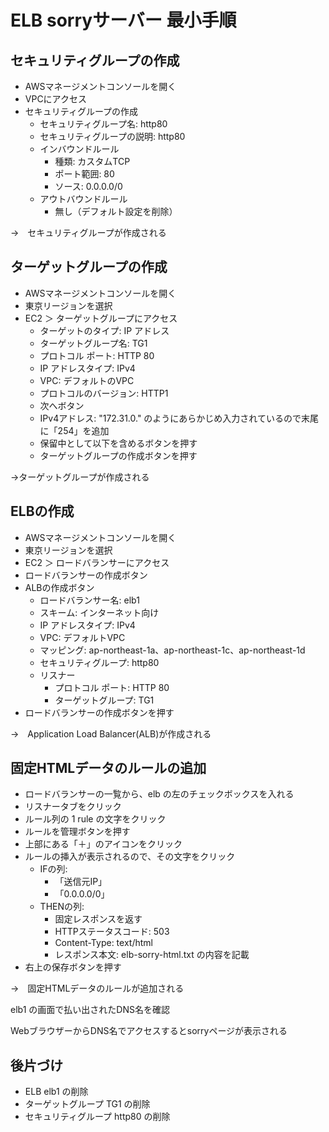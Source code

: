 # ELB sorryサーバー 最小手順

## セキュリティグループの作成

- AWSマネージメントコンソールを開く
- VPCにアクセス
- セキュリティグループの作成
  - セキュリティグループ名: http80
  - セキュリティグループの説明: http80
  - インバウンドルール
    - 種類: カスタムTCP
    - ポート範囲: 80
    - ソース: 0.0.0.0/0
  - アウトバウンドルール
    - 無し（デフォルト設定を削除）

→　セキュリティグループが作成される

## ターゲットグループの作成

- AWSマネージメントコンソールを開く
- 東京リージョンを選択
- EC2 ＞ ターゲットグループにアクセス
  - ターゲットのタイプ: IP アドレス
  - ターゲットグループ名: TG1
  - プロトコル ポート: HTTP 80
  - IP アドレスタイプ: IPv4
  - VPC: デフォルトのVPC
  - プロトコルのバージョン: HTTP1
  - 次へボタン
  - IPv4アドレス: "172.31.0." のようにあらかじめ入力されているので末尾に「254」を追加
  - 保留中として以下を含めるボタンを押す
  - ターゲットグループの作成ボタンを押す

→ターゲットグループが作成される

## ELBの作成

- AWSマネージメントコンソールを開く
- 東京リージョンを選択
- EC2 ＞ ロードバランサーにアクセス
- ロードバランサーの作成ボタン
- ALBの作成ボタン
  - ロードバランサー名: elb1
  - スキーム: インターネット向け
  - IP アドレスタイプ: IPv4
  - VPC: デフォルトVPC
  - マッピング: ap-northeast-1a、ap-northeast-1c、ap-northeast-1d
  - セキュリティグループ: http80
  - リスナー
    - プロトコル ポート: HTTP 80
    - ターゲットグループ: TG1
- ロードバランサーの作成ボタンを押す

→　Application Load Balancer(ALB)が作成される

## 固定HTMLデータのルールの追加

- ロードバランサーの一覧から、elb の左のチェックボックスを入れる
- リスナータブをクリック
- ルール列の 1 rule の文字をクリック
- ルールを管理ボタンを押す
- 上部にある「＋」のアイコンをクリック
- ルールの挿入が表示されるので、その文字をクリック
  - IFの列:
    - 「送信元IP」
    - 「0.0.0.0/0」
  - THENの列:
    - 固定レスポンスを返す
    - HTTPステータスコード: 503
    - Content-Type: text/html
    - レスポンス本文: elb-sorry-html.txt の内容を記載
- 右上の保存ボタンを押す
  
→　固定HTMLデータのルールが追加される

elb1 の画面で払い出されたDNS名を確認

WebブラウザーからDNS名でアクセスするとsorryページが表示される

## 後片づけ

- ELB elb1 の削除
- ターゲットグループ TG1 の削除
- セキュリティグループ http80 の削除
